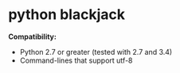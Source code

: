 python blackjack
================


__Compatibility:__
- Python 2.7 or greater (tested with 2.7 and 3.4)
- Command-lines that support utf-8
